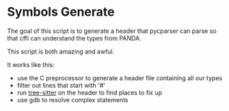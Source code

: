 # Symbols Generate

The goal of this script is to generate a header that pycparser can parse so that
cffi can understand the types from PANDA. 

This script is both amazing and awful.

It works like this:
- use the C preprocessor to generate a header file containing all our
types
- filter out lines that start with '#'
- run [tree-sitter](https://tree-sitter.github.io/) on the header to find places to fix up
- use gdb to resolve complex statements